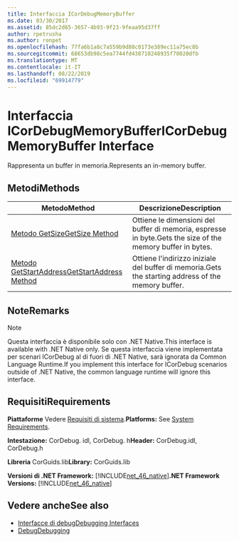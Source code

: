 ```yaml
---
title: Interfaccia ICorDebugMemoryBuffer
ms.date: 03/30/2017
ms.assetid: 85dc2d65-3657-4b93-9f23-9feaa95d37ff
author: rpetrusha
ms.author: ronpet
ms.openlocfilehash: 77fa6b1a8c7a559b9d88c0173e389ec11a75ec8b
ms.sourcegitcommit: 68653db98c5ea7744fd438710248935f70020dfb
ms.translationtype: MT
ms.contentlocale: it-IT
ms.lasthandoff: 08/22/2019
ms.locfileid: "69914779"
---
```

# <a name="icordebugmemorybuffer-interface"></a><span data-ttu-id="e23a1-102">Interfaccia ICorDebugMemoryBuffer</span><span class="sxs-lookup"><span data-stu-id="e23a1-102">ICorDebugMemoryBuffer Interface</span></span>
<span data-ttu-id="e23a1-103">Rappresenta un buffer in memoria.</span><span class="sxs-lookup"><span data-stu-id="e23a1-103">Represents an in-memory buffer.</span></span>  
  
## <a name="methods"></a><span data-ttu-id="e23a1-104">Metodi</span><span class="sxs-lookup"><span data-stu-id="e23a1-104">Methods</span></span>  
  
|<span data-ttu-id="e23a1-105">Metodo</span><span class="sxs-lookup"><span data-stu-id="e23a1-105">Method</span></span>|<span data-ttu-id="e23a1-106">Descrizione</span><span class="sxs-lookup"><span data-stu-id="e23a1-106">Description</span></span>|  
|------------|-----------------|  
|[<span data-ttu-id="e23a1-107">Metodo GetSize</span><span class="sxs-lookup"><span data-stu-id="e23a1-107">GetSize Method</span></span>](../../../../docs/framework/unmanaged-api/debugging/icordebugmemorybuffer-getsize-method.md)|<span data-ttu-id="e23a1-108">Ottiene le dimensioni del buffer di memoria, espresse in byte.</span><span class="sxs-lookup"><span data-stu-id="e23a1-108">Gets the size of the memory buffer in bytes.</span></span>|  
|[<span data-ttu-id="e23a1-109">Metodo GetStartAddress</span><span class="sxs-lookup"><span data-stu-id="e23a1-109">GetStartAddress Method</span></span>](../../../../docs/framework/unmanaged-api/debugging/icordebugmemorybuffer-getstartaddress-method.md)|<span data-ttu-id="e23a1-110">Ottiene l'indirizzo iniziale del buffer di memoria.</span><span class="sxs-lookup"><span data-stu-id="e23a1-110">Gets the starting address of the memory buffer.</span></span>|  
  
## <a name="remarks"></a><span data-ttu-id="e23a1-111">Note</span><span class="sxs-lookup"><span data-stu-id="e23a1-111">Remarks</span></span>  
  
> [!NOTE]
> <span data-ttu-id="e23a1-112">Questa interfaccia è disponibile solo con .NET Native.</span><span class="sxs-lookup"><span data-stu-id="e23a1-112">This interface is available with .NET Native only.</span></span> <span data-ttu-id="e23a1-113">Se questa interfaccia viene implementata per scenari ICorDebug al di fuori di .NET Native, sarà ignorata da Common Language Runtime.</span><span class="sxs-lookup"><span data-stu-id="e23a1-113">If you implement this interface for ICorDebug scenarios outside of .NET Native, the common language runtime will ignore this interface.</span></span>  
  
## <a name="requirements"></a><span data-ttu-id="e23a1-114">Requisiti</span><span class="sxs-lookup"><span data-stu-id="e23a1-114">Requirements</span></span>  
 <span data-ttu-id="e23a1-115">**Piattaforme** Vedere [Requisiti di sistema](../../../../docs/framework/get-started/system-requirements.md).</span><span class="sxs-lookup"><span data-stu-id="e23a1-115">**Platforms:** See [System Requirements](../../../../docs/framework/get-started/system-requirements.md).</span></span>  
  
 <span data-ttu-id="e23a1-116">**Intestazione:** CorDebug. idl, CorDebug. h</span><span class="sxs-lookup"><span data-stu-id="e23a1-116">**Header:** CorDebug.idl, CorDebug.h</span></span>  
  
 <span data-ttu-id="e23a1-117">**Libreria** CorGuids.lib</span><span class="sxs-lookup"><span data-stu-id="e23a1-117">**Library:** CorGuids.lib</span></span>  
  
 <span data-ttu-id="e23a1-118">**Versioni di .NET Framework:** [!INCLUDE[net_46_native](../../../../includes/net-46-native-md.md)]</span><span class="sxs-lookup"><span data-stu-id="e23a1-118">**.NET Framework Versions:** [!INCLUDE[net_46_native](../../../../includes/net-46-native-md.md)]</span></span>  
  
## <a name="see-also"></a><span data-ttu-id="e23a1-119">Vedere anche</span><span class="sxs-lookup"><span data-stu-id="e23a1-119">See also</span></span>

- [<span data-ttu-id="e23a1-120">Interfacce di debug</span><span class="sxs-lookup"><span data-stu-id="e23a1-120">Debugging Interfaces</span></span>](../../../../docs/framework/unmanaged-api/debugging/debugging-interfaces.md)
- [<span data-ttu-id="e23a1-121">Debug</span><span class="sxs-lookup"><span data-stu-id="e23a1-121">Debugging</span></span>](../../../../docs/framework/unmanaged-api/debugging/index.md)
